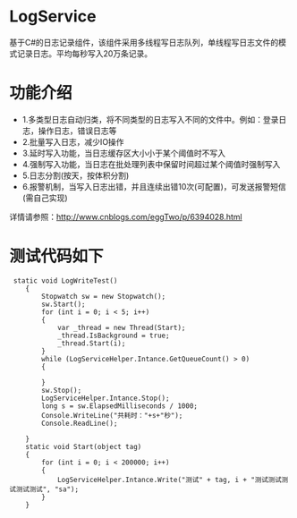 # LogService
基于C#的日志记录组件，该组件采用多线程写日志队列，单线程写日志文件的模式记录日志。平均每秒写入20万条记录。


# 功能介绍

  * 1.多类型日志自动归类，将不同类型的日志写入不同的文件中。例如：登录日志，操作日志，错误日志等
  * 2.批量写入日志，减少IO操作 
  * 3.延时写入功能，当日志缓存区大小小于某个阈值时不写入
  * 4.强制写入功能，当日志在批处理列表中保留时间超过某个阈值时强制写入
  * 5.日志分割(按天，按体积分割)
  * 6.报警机制，当写入日志出错，并且连续出错10次(可配置)，可发送报警短信(需自己实现)
 
 详情请参照：http://www.cnblogs.com/eggTwo/p/6394028.html 
 

 
 # 测试代码如下
 
 
 
     static void LogWriteTest()
        {
            Stopwatch sw = new Stopwatch();
            sw.Start();
            for (int i = 0; i < 5; i++)
            {
                var _thread = new Thread(Start);
                _thread.IsBackground = true;
                _thread.Start(i);
            }
            while (LogServiceHelper.Intance.GetQueueCount() > 0)
            {

            }
            sw.Stop();
            LogServiceHelper.Intance.Stop();
            long s = sw.ElapsedMilliseconds / 1000;
            Console.WriteLine("共耗时："+s+"秒");
            Console.ReadLine();
          
        }
        static void Start(object tag)
        {
            for (int i = 0; i < 200000; i++)
            {
                LogServiceHelper.Intance.Write("测试" + tag, i + "测试测试测试测试测试", "sa");
            }
        }

